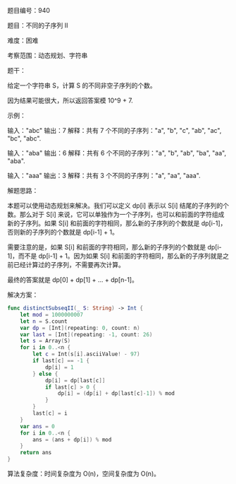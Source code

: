 题目编号：940

题目：不同的子序列 II

难度：困难

考察范围：动态规划、字符串

题干：

给定一个字符串 S，计算 S 的不同非空子序列的个数。

因为结果可能很大，所以返回答案模 10^9 + 7.

示例：

输入："abc"
输出：7
解释：共有 7 个不同的子序列："a", "b", "c", "ab", "ac", "bc", "abc".

输入："aba"
输出：6
解释：共有 6 个不同的子序列："a", "b", "ab", "ba", "aa", "aba".

输入："aaa"
输出：3
解释：共有 3 个不同的子序列："a", "aa", "aaa".

解题思路：

本题可以使用动态规划来解决。我们可以定义 dp[i] 表示以 S[i] 结尾的子序列的个数。那么对于 S[i] 来说，它可以单独作为一个子序列，也可以和前面的字符组成新的子序列。如果 S[i] 和前面的字符相同，那么新的子序列的个数就是 dp[i-1]，否则新的子序列的个数就是 dp[i-1] + 1。

需要注意的是，如果 S[i] 和前面的字符相同，那么新的子序列的个数就是 dp[i-1]，而不是 dp[i-1] + 1。因为如果 S[i] 和前面的字符相同，那么新的子序列就是之前已经计算过的子序列，不需要再次计算。

最终的答案就是 dp[0] + dp[1] + ... + dp[n-1]。

解决方案：

```swift
func distinctSubseqII(_ S: String) -> Int {
    let mod = 1000000007
    let n = S.count
    var dp = [Int](repeating: 0, count: n)
    var last = [Int](repeating: -1, count: 26)
    let s = Array(S)
    for i in 0..<n {
        let c = Int(s[i].asciiValue! - 97)
        if last[c] == -1 {
            dp[i] = 1
        } else {
            dp[i] = dp[last[c]]
            if last[c] > 0 {
                dp[i] = (dp[i] + dp[last[c]-1]) % mod
            }
        }
        last[c] = i
    }
    var ans = 0
    for i in 0..<n {
        ans = (ans + dp[i]) % mod
    }
    return ans
}
```

算法复杂度：时间复杂度为 O(n)，空间复杂度为 O(n)。